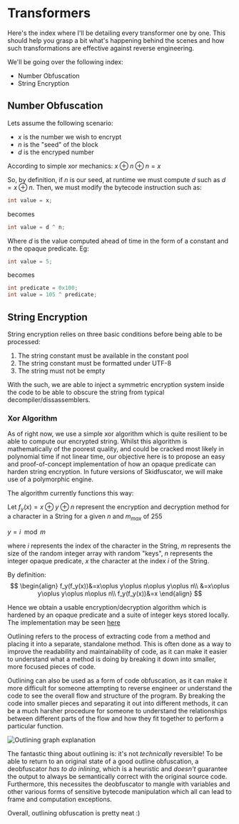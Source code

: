 # Transformers 

Here's the index where I'll be detailing every transformer one by one. This should help you grasp a bit what's happening behind the scenes and how such transformations are effective against reverse engineering.

We'll be going over the following index:
- Number Obfuscation
- String Encryption

## Number Obfuscation

Lets assume the following scenario: 
- $x$ is the number we wish to encrypt 
- $n$ is the "seed" of the block
- $d$ is the encryped number

According to simple xor mechanics:
$x\oplus n\oplus n=x$

So, by definition, if $n$ is our seed, at runtime we must compute $d$ such as $d = x\oplus n$. Then, we must modify the bytecode instruction such as:

```java
int value = x;
```

becomes
```java
int value = d ^ n;
```

Where $d$ is the value computed ahead of time in the form of a constant and $n$ the opaque predicate. Eg:
```java
int value = 5;
```
becomes
```java
int predicate = 0x100;
int value = 105 ^ predicate;
```

## String Encryption

String encryption relies on three basic conditions before being able to be processed:
1. The string constant must be available in the constant pool
2. The string constant must be formatted under UTF-8
3. The string must not be empty

With the such, we are able to inject a symmetric encryption system inside the code to be able to obscure the string from typical decompiler/dissassemblers.

### Xor Algorithm

As of right now, we use a simple xor algorithm which is quite resilient to be able to compute our encrypted string. Whilst this algorithm is mathematically of the poorest quality, and could be cracked most likely in polynomial time if not linear time, our objective here is to propose an easy and proof-of-concept implementation of how an opaque predicate can harden string encryption. In future versions of Skidfuscator, we will make use of a polymorphic engine.

The algorithm currently functions this way:

Let $f_y(x)=x\oplus y\oplus n$ represent the encryption and decryption method for a character in a String for a given $n$ and $m_{max}$ of 255

$y=i\mod m$

where $i$ represents the index of the character in the String, $m$ represents the size of the random integer array with random "keys", $n$ represents the integer opaque predicate, $x$ the character at the index $i$ of the String. 

By definition:
$$
\begin{align}
f_y(f_y(x))&=x\oplus y\oplus n\oplus y\oplus n\\
&=x\oplus y\oplus y\oplus n\oplus n\\
f_y(f_y(x))&=x
\end{align}
$$

Hence we obtain a usable encryption/decryption algorithm which is hardened by an opaque predicate and a suite of integer keys stored locally. The implementation may be seen [here](https://github.com/terminalsin/skidfuscator-java-obfuscator/blob/master/dev.skidfuscator.obfuscator/obfuscator/src/main/java/dev/skidfuscator/obfuscator/transform/impl/string/BasicEncryptionGenerator.java)

Outlining refers to the process of extracting code from a method and placing it into a separate, standalone method. This is often done as a way to improve the readability and maintainability of code, as it can make it easier to understand what a method is doing by breaking it down into smaller, more focused pieces of code.

Outlining can also be used as a form of code obfuscation, as it can make it more difficult for someone attempting to reverse engineer or understand the code to see the overall flow and structure of the program. By breaking the code into smaller pieces and separating it out into different methods, it can be a much harsher procedure for someone to understand the relationships between different parts of the flow and how they fit together to perform a particular function.

![Outlining graph explanation](https://i.imgur.com/2HMq0a4.png)

The fantastic thing about outlining is: it's not *technically* reversible! To be able to return to an original state of a good outline obfuscation, a deobfuscator *has to do inlining*, which is a heuristic and *doesn't* guarantee the output to always be semantically correct with the original source code. Furthermore, this necessites the deobfuscator to mangle with variables and other various forms of sensitive bytecode manipulation which all can lead to frame and computation exceptions. 

Overall, outlining obfuscation is pretty neat :)
